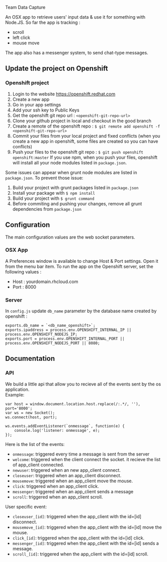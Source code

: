 Team Data Capture

An OSX app to retrieve users' input data & use it for something with Node.JS.
So far the app is tracking :
- scroll
- left click
- mouse move

The app also has a messenger system, to send chat-type messages.

## Update the project on Openshift

### Openshift project
1. Login to the website https://openshift.redhat.com
2. Create a new app
3. Go in your app settings
4. Add your ssh key to Public Keys
5. Get the openshift git repo url : `<openshift-git-repo-url>`
6. Clone your github project in local and checkout in the good branch
7. Create a remote of the openshift repo : `$ git remote add openshift -f <openshift-git-repo-url>`
8. Commit your files from your local project and fixed conflicts (when you create a new app in openshift, some files are created so you can have conflicts)
9. Push your files to the openshift git repo : `$ git push openshift openshift:master`
If you use npm, when you push your files, openshift will install all your node modules listed in `package.json`.

Some issues can appear when grunt node modules are listed in `package.json`. To prevent those issue: 

1. Build your project with grunt packages listed in `package.json`
2. Install your package with `$ npm install`
3. Build your project with `$ grunt command`
4. Before commiting and pushing your changes, remove all grunt dependencies from `package.json`

## Configuration

The main configuration values are the web socket parameters.

### OSX App
A Preferences window is available to change Host & Port settings. Open it from the menu bar item.
To run the app on the Openshift server, set the following values :
- Host : yourdomain.rhcloud.com
- Port : 8000

### Server
In `config.js` update `db_name` parameter by the database name created by openshift : 
```
exports.db_name = `<db_name_openshift>`;
exports.ipaddress = process.env.OPENSHIFT_INTERNAL_IP || process.env.OPENSHIFT_NODEJS_IP;
exports.port = process.env.OPENSHIFT_INTERNAL_PORT || process.env.OPENSHIFT_NODEJS_PORT || 8080;
```

## Documentation

### API

We build a little api that allow you to recieve all of the events sent by the os application.  
Example:
```
var host = window.document.location.host.replace(/:.*/, ''),
port='8000';
var ws = new Socket();
ws.connect(host, port);

ws.events.addEventListener(`onmessage`, function(e) {
	console.log('listener: onmessage', e);
});
```

Here is the list of the events:
* `onmessage`: triggered every time a message is sent from the server
* `welcome`: triggered when the client connect the socket. it recieve the list of app_client connected.
* `newuser`: triggered when an new app_client connect.
* `closeuser`: triggered when an app_client disconnect.
* `mousemove`: triggered when an app_client move the mouse.
* `click`: triggered when an app_client click.
* `messenger`: triggered when an app_client sends a message
* `scroll`: triggered when an app_client scroll.

User specific event:
* `closeuser_[id]`: triggered when the app_client with the id=[id] disconnect.
* `mousemove_[id]`: triggered when the app_client with the id=[id] move the mouse.
* `click_[id]`: triggered when the app_client with the id=[id] click.
* `messenger_[id]`: triggered when the app_client with the id=[id] sends a message.
* `scroll_[id]`: triggered when the app_client with the id=[id] scroll.
